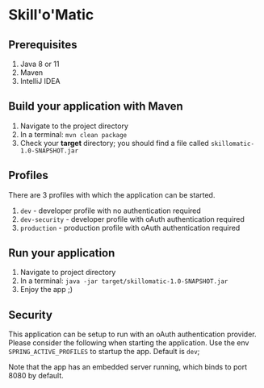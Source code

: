 # Skill'o'Matic

## Prerequisites
1. Java 8 or 11 
2. Maven 
3. IntelliJ IDEA 

## Build your application with Maven
1. Navigate to the project directory
2. In a terminal: `mvn clean package`
3. Check your **target** directory; you should find a file called `skillomatic-1.0-SNAPSHOT.jar`

## Profiles
There are 3 profiles with which the application can be started.
1. `dev` - developer profile with no authentication required
2. `dev-security` - developer profile with oAuth authentication required
3. `production` - production profile with oAuth authentication required

## Run your application
1. Navigate to project directory
2. In a terminal: `java -jar target/skillomatic-1.0-SNAPSHOT.jar`
3. Enjoy the app ;)

## Security
This application can be setup to run with an oAuth authentication provider. 
Please consider the following when starting the application.
Use the env `SPRING_ACTIVE_PROFILES` to startup the app. Default is `dev`;

Note that the app has an embedded server running, which binds to port 8080 by default.

